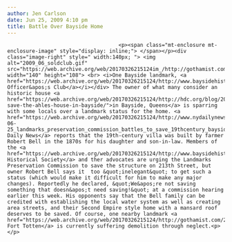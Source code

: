 ```yaml
---
author: Jen Carlson
date: Jun 25, 2009 4:10 pm
title: Battle Over Bayside Home
---
```


	
										<p><span class="mt-enclosure mt-enclosure-image" style="display: inline;"> </span></p><div class="image-right" style=" width:140px; "> <img alt="2009_06_soldclub.gif" src="https://web.archive.org/web/20170326215124im_/http://gothamist.com/attachments/jen/2009_06_soldclub.gif" width="140" height="108"> <br> <i>One Bayside landmark, <a href="https://web.archive.org/web/20170326215124/http://www.baysidehistorical.org/landmarks/officersclub.html">The Officer&apos;s Club</a></i></div> The owner of what many consider an historic house <a href="https://web.archive.org/web/20170326215124/http://hdc.org/blog/2009/06/16/help-save-the-ahles-house-in-bayside/">in Bayside, Queens</a> is sparring with some locals over a landmark status for the home. <a href="https://web.archive.org/web/20170326215124/http://www.nydailynews.com/ny_local/queens/2009/06/25/2009-06-25_landmarks_preservation_commission_battles_to_save_19thcentury_bayside_house.html">The Daily News</a> reports that the 19th-century villa was built by farmer Robert Bell in the 1870s for his daughter and son-in-law. Members of the <a href="https://web.archive.org/web/20170326215124/http://www.baysidehistorical.org/">Bayside Historical Society</a> and ther advocates are urging the Landmarks Preservation Commission to save the structure on 213th Street, but owner Robert Bell says it  too &quot;inelegant&quot; to get such a status (which would make it difficult for him to make any major changes). Reportedly he declared, &quot;We&apos;re not saving something that doesn&apos;t need saving!&quot; at a commission hearing earlier this week. His opponents say that the Bell family can be credited with establishing the local water system as well as creating area streets, and their Second Empire style home with a mansard roof deserves to be saved. Of course, one nearby landmark <a href="https://web.archive.org/web/20170326215124/http://gothamist.com/2009/06/01/fort_totten.php">in Fort Totten</a> is currently suffering demolition through neglect.<p></p>					
										
									
				